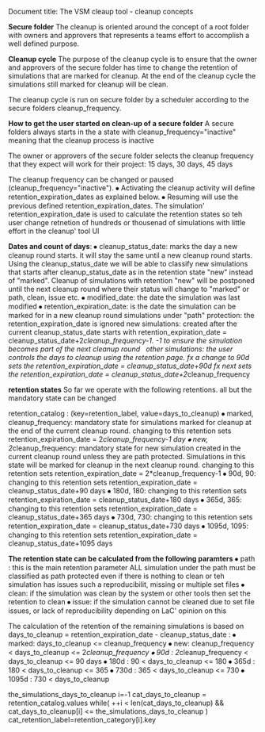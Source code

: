 Document title: The VSM cleaup tool - cleanup concepts 

**Secure folder**
The cleanup is oriented around the concept of a root folder with owners and approvers that represents a teams effort to accomplish a well defined purpose.

**Cleanup cycle** 
The purpose of the cleanup cycle is to ensure that the owner  and approvers of the secure folder has time to change the retention of simulations that are marked for cleanup. 
At the end of the cleanup cycle the simulations still marked for cleanup will be clean.

The cleanup cycle is run on secure folder by a scheduler according to the secure folders cleanup_frequency.


**How to get the user started on clean-up of a secure folder**
A secure folders always starts in the a state with cleanup_frequency="inactive" meaning that the cleanup process is inactive 

The owner or approvers of the secure folder selects the cleanup frequency that they expect will work for their project: 15 days, 30 days, 45 days

The cleanup frequency can be changed or paused (cleanup_frequency="inactive"). 
⦁	Activating the cleanup activity will define retention_expiration_dates as explained below. 
⦁	Resuming will use the previous defined retention_expiration_dates.
The simulation' retention_expiration_date is used to calculate the retention states so teh user change retnetion of hundreds or thousenad of simulations with little effort in the cleanup' tool UI


**Dates and count of days**:
⦁	cleanup_status_date: marks the day a new cleanup round starts. it will stay the same until a new cleanup round starts. Using the cleanup_status_date we will be able to classify new simulations that starts after cleanup_status_date as in the retention state "new" instead of "marked". Cleanup of simulations with retention "new" will be postponed until the next cleanup round where their status will change to "marked" or path, clean, issue etc. 
⦁	modified_date: the date the simulation was last modified
⦁	retention_expiration_date: is the date the simulation can be marked for in a new cleanup round
	simulations under "path" protection: the retention_expiration_date is ignored
	new simulations: created after the current cleanup_status_date starts with retention_expiration_date = cleanup_status_date+2*cleanup_frequency-1. -1 to ensure the simulation becomes part of the next cleanup round
 	other simulations: the  user controls the days to cleanup using the retention page. 
		fx a change to 90d sets the retention_expiration_date = cleanup_status_date+90d
		fx next sets the retention_expiration_date = cleanup_status_date+2*cleanup_frequency

**retention states**
So far we operate with the following retentions. all but the mandatory state can be changed

retention_catalog : (key=retention_label, value=days_to_cleanup)
⦁	marked, cleanup_frequency: mandatory state for simulations marked for cleanup at the end of the current cleanup round. changing to this retention sets retention_expiration_date = 2*cleanup_frequency-1 day
⦁	new, 2*cleanup_frequency:  mandatory state for new simulation created in the current cleanup round unless they are path protected. Simulations in this state will be marked for cleanup in the next cleanup round. changing to this retention sets retention_expiration_date = 2*cleanup_frequency-1
⦁	90d,     90: changing to this retention sets retention_expiration_date = cleanup_status_date+90 days
⦁	180d,   180: changing to this retention sets retention_expiration_date = cleanup_status_date+180 days
⦁	365d,   365: changing to this retention sets retention_expiration_date = cleanup_status_date+365 days
⦁	730d,   730: changing to this retention sets retention_expiration_date = cleanup_status_date+730 days
⦁	1095d, 1095: changing to this retention sets retention_expiration_date = cleanup_status_date+1095 days

**The retention state can be calculated from the following paramters**
⦁	path : this is the main retention parameter ALL simulation under the path must be classified as path protected even if there is nothing to clean or teh simulation has issues such a reproducibilit, missing or multiple set files
⦁	clean: if the simulation was clean by the system or other tools then set the retention to clean
⦁	issue: if the simulation cannot be cleaned due to set file issues, or lack of reproducibility depending on LaC' opinion on this

The calculation of the retention of the remaining simulations is based on days_to_cleanup = retention_expiration_date - cleanup_status_date : 
⦁	marked: days_to_cleanup <= cleanup_frequency
⦁	new:    cleanup_frequency < days_to_cleanup <= 2*cleanup_frequency
⦁	 90d :  2*cleanup_frequency < days_to_cleanup <= 90 days
⦁	180d :  90  < days_to_cleanup <= 180 
⦁	365d :  180 < days_to_cleanup <= 365 
⦁	730d :  365 < days_to_cleanup <= 730 
⦁	1095d : 730 < days_to_cleanup 



the_simulations_days_to_cleanup
i=-1
cat_days_to_cleanup = retention_catalog.values
while( ++i < len(cat_days_to_cleanup) && cat_days_to_cleanup[i] <= the_simulations_days_to_cleanup )
cat_retention_label=retention_category[i].key
